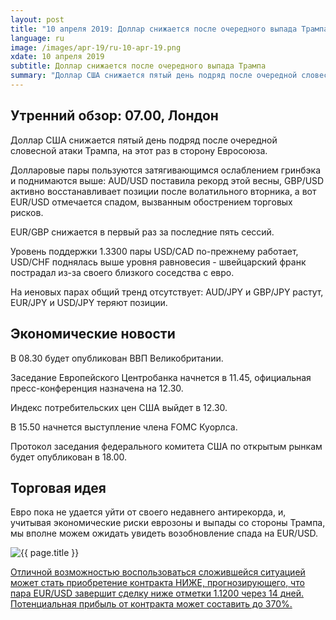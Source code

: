 ```yaml
---
layout: post
title: "10 апреля 2019: Доллар снижается после очередного выпада Трампа"
language: ru
image: /images/apr-19/ru-10-apr-19.png
xdate: 10 апреля 2019
subtitle: Доллар снижается после очередного выпада Трампа
summary: "Доллар США снижается пятый день подряд после очередной словесной атаки Трампа, на этот раз в сторону Евросоюза. Долларовые пары пользуются затягивающимся ослаблением гринбэка и поднимаются выше: AUD/USD поставила рекорд этой весны"
---
```

## Утренний обзор: 07.00, Лондон
 
Доллар США снижается пятый день подряд после очередной словесной атаки Трампа, на этот раз в сторону Евросоюза.

Долларовые пары пользуются затягивающимся ослаблением гринбэка и поднимаются выше: AUD/USD поставила рекорд этой весны, GBP/USD активно восстанавливает позиции после волатильного вторника, а вот EUR/USD отмечается спадом, вызванным обострением торговых рисков.

EUR/GBP снижается в первый раз за последние пять сессий.

Уровень поддержки 1.3300 пары USD/CAD по-прежнему работает, USD/CHF поднялась выше уровня равновесия - швейцарский франк пострадал из-за своего близкого соседства с евро.

На иеновых парах общий тренд отсутствует: AUD/JPY и GBP/JPY растут, EUR/JPY и USD/JPY теряют позиции.
 
## Экономические новости
 
В 08.30 будет опубликован ВВП Великобритании.

Заседание Европейского Центробанка начнется в 11.45, официальная пресс-конференция назначена на 12.30.

Индекс потребительских цен США выйдет в 12.30.

В 15.50 начнется выступление члена FOMC Куорлса.

Протокол заседания федерального комитета США по открытым рынкам будет опубликован в 18.00.
 
## Торговая идея
 
Евро пока не удается уйти от своего недавнего антирекорда, и, учитывая экономические риски еврозоны и выпады со стороны Трампа, мы вполне можем ожидать увидеть возобновление спада на EUR/USD.

<img src="{{ site.url }}/images/apr-19/ru-10-apr-19.png" alt="{{ page.title }}"  title="{{ page.title }}">

<a href="%LINK%%?currency=USD&amp;market=forex&underlying=frxEURUSD&formname=higherlower&duration_units=d&duration_amount=14&expiry_type=duration&amount=10&amount_type=stake&barrier=1.120" target="_blank" rel="noopener noreferrer nofollow">Отличной возможностью воспользоваться сложившейся ситуацией может стать приобретение контракта НИЖЕ, прогнозирующего, что пара EUR/USD завершит сделку ниже отметки 1.1200 через 14 дней. Потенциальная прибыль от контракта может составить до 370%.</a>
